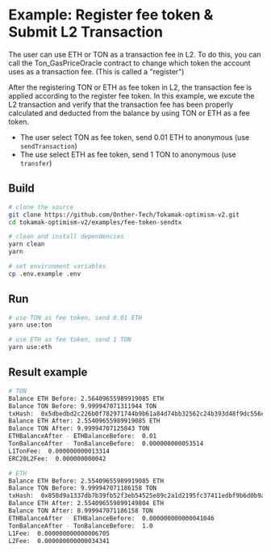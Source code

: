 # Example: Register fee token & Submit L2 Transaction

The user can use ETH or TON as a transaction fee in L2. To do this, you can call the Ton_GasPriceOracle contract to change which token the account uses as a transaction fee. (This is called a "register")

After the registering TON or ETH as fee token in L2, the transaction fee is applied according to the register fee token. In this example, we excute the L2 transaction and verify that the transaction fee has been properly calculated and deducted from the balance by using TON or ETH as a fee token.

* The user select TON as fee token, send 0.01 ETH to anonymous (use `sendTransaction`)
* The use select ETH as fee token, send 1 TON to anonymous (use `transfer`)

## Build

```bash
# clone the source
git clone https://github.com/Onther-Tech/Tokamak-optimism-v2.git
cd tokamak-optimism-v2/examples/fee-token-sendtx

# clean and install dependencies
yarn clean
yarn

# set environment variables
cp .env.example .env
```

## Run
```bash
# use TON as fee token, send 0.01 ETH
yarn use:ton

# use ETH as fee token, send 1 TON
yarn use:eth
```

## Result example
```bash
# TON
Balance ETH Before: 2.56409655989919085 ETH
Balance TON Before: 9.999947071311944 TON
txHash:  0x5dbedbd2c226b0f782971744b9b61a84d74bb32562c24b393d48f9dc556ee1eb
Balance ETH After: 2.55409655989919085 ETH
Balance TON After: 9.99994707125843 TON
ETHBalanceAfter - ETHBalanceBefore:  0.01
TonBalanceAfter - TonBalanceBefore:  0.000000000053514
L1TonFee:  0.000000000013314
ERC20L2Fee:  0.000000000042

# ETH
Balance ETH Before: 2.55409655989919085 ETH
Balance TON Before: 9.999947071186158 TON
txHash:  0x858d9a1337db7b39fb52f3eb54525e89c2a1d2195fc37411edbf9b6d0b9a8844
Balance ETH After: 2.554096559899149804 ETH
Balance TON After: 8.999947071186158 TON
ETHBalanceAfter - ETHBalanceBefore:  0.000000000000041046
TonBalanceAfter - TonBalanceBefore:  1.0
L1Fee:  0.000000000000006705
L2Fee:  0.000000000000034341
```